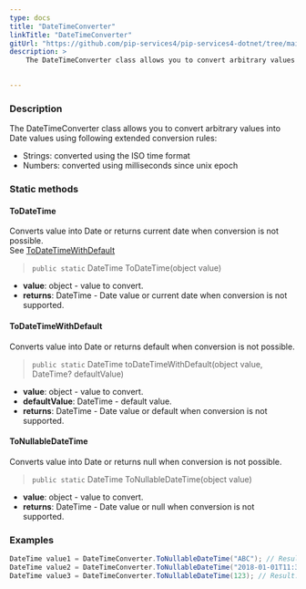 ```yaml
---
type: docs
title: "DateTimeConverter"
linkTitle: "DateTimeConverter"
gitUrl: "https://github.com/pip-services4/pip-services4-dotnet/tree/main/pip-services4-commons-dotnet"
description: > 
    The DateTimeConverter class allows you to convert arbitrary values into Date values using extended conversion rules.

    
---
```


### Description    

The DateTimeConverter class allows you to convert arbitrary values into Date values using following extended conversion rules:
- Strings: converted using the ISO time format
- Numbers: converted using milliseconds since unix epoch

### Static methods

#### ToDateTime
Converts value into Date or returns current date when conversion is not possible.  
See [ToDateTimeWithDefault](#todatetimewithdefault)

> `public static` DateTime ToDateTime(object value)

- **value**: object - value to convert.
- **returns**: DateTime - Date value or current date when conversion is not supported.

#### ToDateTimeWithDefault
Converts value into Date or returns default when conversion is not possible.

> `public static` DateTime toDateTimeWithDefault(object value, DateTime? defaultValue)

- **value**: object - value to convert.
- **defaultValue**: DateTime - default value.
- **returns**: DateTime - Date value or default when conversion is not supported.

#### ToNullableDateTime
Converts value into Date or returns null when conversion is not possible.

> `public static` DateTime ToNullableDateTime(object value)

- **value**: object - value to convert.
- **returns**: DateTime - Date value or null when conversion is not supported.

### Examples

```cs
DateTime value1 = DateTimeConverter.ToNullableDateTime("ABC"); // Result: null
DateTime value2 = DateTimeConverter.ToNullableDateTime("2018-01-01T11:30:00.0"); // Result: ZonedDateTime(2018,0,1,11,30)
DateTime value3 = DateTimeConverter.ToNullableDateTime(123); // Result: ZonedDateTime(123)

```

